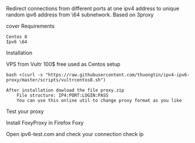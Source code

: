 Redirect connections from different ports at one ipv4 address to unique random ipv6 address from \64 subnetwork. Based on 3proxy

cover
Requirements

    Centos 8
    Ipv6 \64

Installation

VPS from Vultr 100$ free used as Centos setup

    bash <(curl -s "https://raw.githubusercontent.com/thuongtin/ipv4-ipv6-proxy/master/scripts/vultrcentos8.sh")

    After installation dowload the file proxy.zip
        File structure: IP4:PORT:LOGIN:PASS
        You can use this online util to change proxy format as you like

Test your proxy

Install FoxyProxy in Firefox Foxy

Open ipv6-test.com and check your connection check ip
